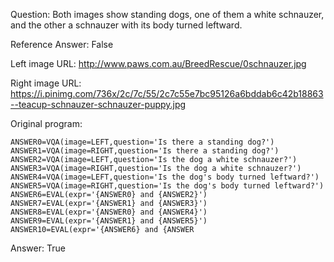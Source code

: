 Question: Both images show standing dogs, one of them a white schnauzer, and the other a schnauzer with its body turned leftward.

Reference Answer: False

Left image URL: http://www.paws.com.au/BreedRescue/0schnauzer.jpg

Right image URL: https://i.pinimg.com/736x/2c/7c/55/2c7c55e7bc95126a6bddab6c42b18863--teacup-schnauzer-schnauzer-puppy.jpg

Original program:

```
ANSWER0=VQA(image=LEFT,question='Is there a standing dog?')
ANSWER1=VQA(image=RIGHT,question='Is there a standing dog?')
ANSWER2=VQA(image=LEFT,question='Is the dog a white schnauzer?')
ANSWER3=VQA(image=RIGHT,question='Is the dog a white schnauzer?')
ANSWER4=VQA(image=LEFT,question='Is the dog's body turned leftward?')
ANSWER5=VQA(image=RIGHT,question='Is the dog's body turned leftward?')
ANSWER6=EVAL(expr='{ANSWER0} and {ANSWER2}')
ANSWER7=EVAL(expr='{ANSWER1} and {ANSWER3}')
ANSWER8=EVAL(expr='{ANSWER0} and {ANSWER4}')
ANSWER9=EVAL(expr='{ANSWER1} and {ANSWER5}')
ANSWER10=EVAL(expr='{ANSWER6} and {ANSWER
```
Answer: True

